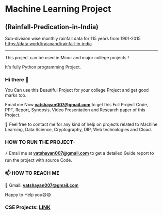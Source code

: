 # Machine Learning Project 
## (Rainfall-Predication-in-India)

Sub-division wise monthly rainfall data for 115 years from 1901-2015
https://data.world/rajanand/rainfall-in-india


********************************************************************************************************************************************************************************
This project can be used in Minor and major college projects !

It's fully Python programming Project.

### Hi there 👋

You Can use this Beautiful Project for your college Project and get good marks too. 

Email me Now **vatshayan007@gmail.com** to get this Full Project Code, PPT, Report, Synopsis, Video Presentation and Research paper of this Project.

💌 Feel free to contact me for any kind of help on projects related to Machine Learning, Data Science, Cryptography, DIP, Web technologies and Cloud.


### HOW TO RUN THE PROJECT-
⚡ Email me at **vatshayan007@gmail.com** to get a detailed Guide report to run the project with source Code.


### 📫 HOW TO REACH ME 

💬 Gmail: **vatshayan007@gmail.com**

Happy to Help you😄😅

### CSE Projects: [LINK](https://www.cse-projects.com)

